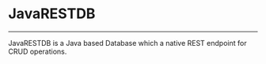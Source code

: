 # JavaRESTDB

<p align="center">

</p>

---

JavaRESTDB is a Java based Database which a native REST endpoint for CRUD operations.
